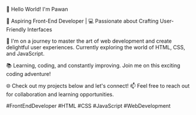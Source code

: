 👋 Hello World! I'm Pawan

🚀 Aspiring Front-End Developer | 💻 Passionate about Crafting User-Friendly Interfaces

🌟 I'm on a journey to master the art of web development and create delightful user experiences. Currently exploring the world of HTML, CSS, and JavaScript.

📚 Learning, coding, and constantly improving. Join me on this exciting coding adventure! 

🌐 Check out my projects below and let's connect! 📫 Feel free to reach out for collaboration and learning opportunities.

#FrontEndDeveloper #HTML #CSS #JavaScript #WebDevelopment
